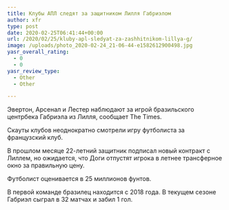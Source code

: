 ```yaml
---
title: Клубы АПЛ следят за защитником Лилля Габриэлом
author: xfr
type: post
date: 2020-02-25T06:41:44+00:00
url: /2020/02/25/kluby-apl-sledyat-za-zashhitnikom-lillya-g/
image: /uploads/photo_2020-02-24_21-06-44-e1582612900498.jpg
yasr_overall_rating:
  - 0
  - 0
yasr_review_type:
  - Other
  - Other

---
```

Эвертон, Арсенал и Лестер наблюдают за игрой бразильского центрбека Габриэла из Лилля, сообщает The Times.

Скауты клубов неоднократно смотрели игру футболиста за французский клуб.

В прошлом месяце 22-летний защитник подписал новый контракт с Лиллем, но ожидается, что Доги отпустят игрока в летнее трансферное окно за правильную цену.

Футболист оценивается в 25 миллионов фунтов.

В первой команде бразилец находится с 2018 года. В текущем сезоне Габриэл сыграл в 32 матчах и забил 1 гол.